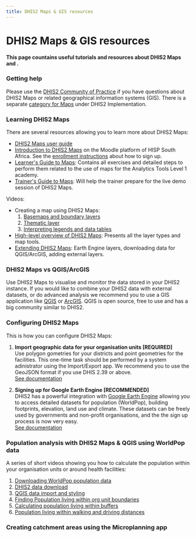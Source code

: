 ```yaml
---
title: DHIS2 Maps & GIS resources
---
```


# DHIS2 Maps & GIS resources

**This page countains useful tutorials and resources about DHIS2 Maps and .**

### Getting help

Please use the [DHIS2 Community of Practice](https://community.dhis2.org) if you have questions about DHIS2 Maps or related geographical information systems (GIS). There is a separate [category for Maps](https://community.dhis2.org/c/implementation/maps/73) under DHIS2 Implementation.

### Learning DHIS2 Maps

There are several resources allowing you to learn more about DHIS2 Maps:

- [DHIS2 Maps user guide](https://docs.dhis2.org/en/use/user-guides/dhis-core-version-master/analysing-data/maps.html)
- [Introduction to DHIS2 Maps](https://train.moodle.hisp.org/) on the Moodle platform of HISP South Africa. See the [enrollment instructions](https://drive.google.com/drive/folders/1C-m9maSEyCqQpOmS0RA7VZ4TlARqM4mh) about how to sign up.
- [Learner's Guide to Maps](https://docs.dhis2.org/en/topics/training-docs/analytics-tools-academy/maps/learneraposs-guide-to-maps.html): Contains all exercises and detailed steps to perform them related to the use of maps for the Analytics Tools Level 1 academy.
- [Trainer's Guide to Maps](https://docs.dhis2.org/en/topics/training-docs/analytics-tools-academy/maps/traineraposs-guide-to-maps.html): Will help the trainer prepare for the live demo session of DHIS2 Maps.

Videos:

- Creating a map using DHIS2 Maps:
  1. [Basemaps and boundary layers](https://youtu.be/nOpNDMZBELo)
  2. [Thematic layer](https://youtu.be/ONgmyeOGWg0)
  3. [Interpreting legends and data tables](https://youtu.be/RQngcSHtEx0)
- [High-level overview of DHIS2 Maps](https://youtu.be/LdhV_kAt-IE): Presents all the layer types and map tools.
- [Extending DHIS2 Maps](https://youtu.be/6XjThKinFcE): Earth Engine layers, downloading data for QGIS/ArcGIS, adding external layers.

### DHIS2 Maps vs QGIS/ArcGIS

Use DHIS2 Maps to visualise and monitor the data stored in your DHIS2 instance. If you would like to combine your DHIS2 data with external datasets, or do advanced analysis we recommend you to use a GIS application like [QGIS](https://qgis.org) or [ArcGIS](https://esri.com). QGIS is open source, free to use and has a big community similar to DHIS2.

### Configuring DHIS2 Maps

This is how you can configure DHIS2 Maps:

1. **Import geographic data for your organisation units [REQUIRED]** \
   Use polygon gometries for your districts and point geometries for the facilities. This one-time task should be performed by a system adinistrator using the Import/Export app. We recommend you to use the
   GeoJSON format if you use DHIS 2.39 or above. \
   [See documentation](https://docs.dhis2.org/en/use/user-guides/dhis-core-version-master/exchanging-data/importexport.html#geometry_import)

2. **Signing up for Google Earth Engine [RECOMMENDED]** \
   DHIS2 has a powerful integration with [Google Earth Engine]() allowing you to access detailed datasets for population (WorldPop), building footprints, elevation, land use and climate. These datasets can be freely used by governments and non-profit organisations, and the the sign up process is now very easy. \
   [See documentation](https://docs.dhis2.org/en/topics/tutorials/google-earth-engine-sign-up.html)

### Population analysis with DHIS2 Maps & QGIS using WorldPop data

A series of short videos showing you how to calculate the population within your organisation units or around health facilities:

1.  [Downloading WorldPop population data](https://youtu.be/pMYbPXSrsYs)
2.  [DHIS2 data download](https://youtu.be/OZi5PTu0_w4)
3.  [QGIS data import and styling](https://youtu.be/DJDWTa9EvM0)
4.  [Finding Population living within org unit boundaries](https://youtu.be/0y_KuAtXu2A)
5.  [Calculating population living within buffers](https://youtu.be/R82aleC5k2E)
6.  [Population living within walking and driving distances](https://youtu.be/X6Du8qB8xEA)

### Creating catchment areas using the Microplanning app
